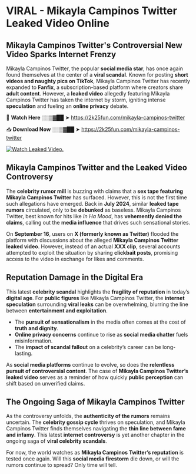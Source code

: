 # VIRAL - Mikayla Campinos Twitter Leaked Video Online

## **Mikayla Campinos Twitter's Controversial New Video Sparks Internet Frenzy**  

Mikayla Campinos Twitter, the popular **social media star**, has once again found themselves at the center of a **viral scandal**. Known for posting **short videos and naughty pics on TikTok**, Mikayla Campinos Twitter has recently expanded to **Fanfix**, a subscription-based platform where creators share **adult content**. However, a **leaked video** allegedly featuring Mikayla Campinos Twitter has taken the internet by storm, igniting intense **speculation** and fueling an **online privacy** debate.  

🔴 **Watch Here** ░░▒▓██ ➤ https://2k25fun.com/mikayla-campinos-twitter  

📥 **Download Now** ░░▒▓██ ➤ https://2k25fun.com/mikayla-campinos-twitter  

[![Watch Leaked Video.](https://miro.medium.com/v2/resize:fit:828/format:webp/1*cilzJN44JGOrTw9NJCrNHA.gif "Watch Leaked Video")](https://2k25fun.com/mikayla-campinos-twitter)

## **Mikayla Campinos Twitter and the Leaked Video Controversy**  

The **celebrity rumor mill** is buzzing with claims that a **sex tape featuring Mikayla Campinos Twitter** has surfaced. However, this is not the first time such allegations have emerged. Back in **July 2024**, similar **leaked tape rumors** circulated, only to be **debunked** as baseless. Mikayla Campinos Twitter, best known for hits like *In Ha Mood*, has **vehemently denied the claims**, calling out the **media influence** that drives such sensational stories.  

On **September 16**, users on **X (formerly known as Twitter)** flooded the platform with discussions about the alleged **Mikayla Campinos Twitter leaked video**. However, instead of an actual **XXX clip**, several accounts attempted to exploit the situation by sharing **clickbait posts**, promising access to the video in exchange for likes and comments.  

## **Reputation Damage in the Digital Era**  

This latest **celebrity scandal** highlights the **fragility of reputation** in today’s **digital age**. For **public figures** like Mikayla Campinos Twitter, the **internet speculation** surrounding **viral leaks** can be overwhelming, blurring the line between **entertainment and exploitation**.  

- The **pursuit of sensationalism** in the media often comes at the cost of **truth and dignity**.  
- **Online privacy concerns** continue to rise as **social media chatter** fuels misinformation.  
- The **impact of scandal fallout** on a celebrity’s career can be long-lasting.  

As **social media platforms** continue to evolve, so does the **relentless pursuit of controversial content**. The case of **Mikayla Campinos Twitter’s leaked video** serves as a reminder of how quickly **public perception** can shift based on unverified claims.  

## **The Ongoing Saga of Mikayla Campinos Twitter**  

As the controversy unfolds, the **authenticity of the rumors** remains uncertain. The **celebrity gossip cycle** thrives on speculation, and Mikayla Campinos Twitter finds themselves navigating the **thin line between fame and infamy**. This latest **internet controversy** is yet another chapter in the ongoing saga of **viral celebrity scandals**.  

For now, the world watches as **Mikayla Campinos Twitter’s reputation** is tested once again. Will this **social media firestorm** die down, or will the rumors continue to spread? Only time will tell.
